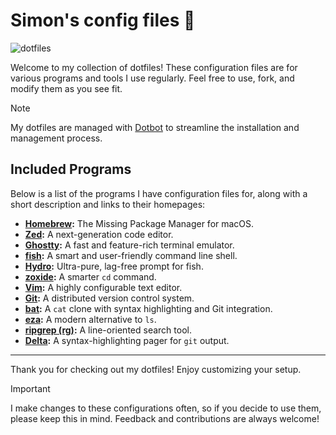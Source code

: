 # Simon's config files 🚀

![dotfiles](https://socialify.git.ci/simono/dotfiles/image?custom_description=Simon%27s+config+files+%F0%9F%9A%80&description=1&font=Source+Code+Pro&language=1&name=1&owner=1&pattern=Plus&theme=Auto)

Welcome to my collection of dotfiles! These configuration files are for various programs and tools I use regularly. Feel free to use, fork, and modify them as you see fit.

> [!NOTE]
> My dotfiles are managed with [Dotbot](https://github.com/anishathalye/dotbot) to streamline the installation and management process.

## Included Programs

Below is a list of the programs I have configuration files for, along with a short description and links to their homepages:

- **[Homebrew](https://brew.sh/):** The Missing Package Manager for macOS.
- **[Zed](https://zed.dev/):** A next-generation code editor.
- **[Ghostty](https://ghostty.org/):** A fast and feature-rich terminal emulator.
- **[fish](https://fishshell.com):** A smart and user-friendly command line shell.
- **[Hydro](https://github.com/jorgebucaran/hydro):** Ultra-pure, lag-free prompt for fish.
- **[zoxide](https://github.com/ajeetdsouza/zoxide):** A smarter `cd` command.
- **[Vim](https://www.vim.org/):** A highly configurable text editor.
- **[Git](https://git-scm.com):** A distributed version control system.
- **[bat](https://github.com/sharkdp/bat):** A `cat` clone with syntax highlighting and Git integration.
- **[eza](https://github.com/eza-community/eza):** A modern alternative to `ls`.
- **[ripgrep (rg)](https://github.com/BurntSushi/ripgrep):** A line-oriented search tool.
- **[Delta](https://github.com/dandavison/delta):** A syntax-highlighting pager for `git` output.

---

Thank you for checking out my dotfiles! Enjoy customizing your setup.

> [!IMPORTANT]
> I make changes to these configurations often, so if you decide to use them, please keep this in mind. Feedback and contributions are always welcome!
